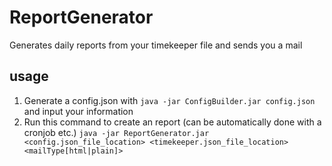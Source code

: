 # ReportGenerator
Generates daily reports from your timekeeper file and sends you a mail

## usage
1. Generate a config.json with `java -jar ConfigBuilder.jar config.json` and input your information
2. Run this command to create an report (can be automatically done with a cronjob etc.)
  `java -jar ReportGenerator.jar <config.json_file_location> <timekeeper.json_file_location> <mailType[html|plain]>`  

